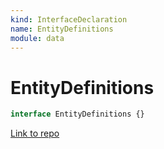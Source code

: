 ```yaml
---
kind: InterfaceDeclaration
name: EntityDefinitions
module: data
---
```


# EntityDefinitions

```ts
interface EntityDefinitions {}
```

[Link to repo](https://github.com/ngrx/platform/blob/master/modules/data/src/entity-metadata/entity-definition.service.ts#L10-L12)
